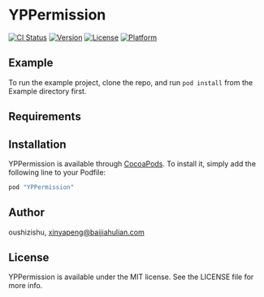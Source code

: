 # YPPermission

[![CI Status](http://img.shields.io/travis/oushizishu/YPPermission.svg?style=flat)](https://travis-ci.org/oushizishu/YPPermission)
[![Version](https://img.shields.io/cocoapods/v/YPPermission.svg?style=flat)](http://cocoapods.org/pods/YPPermission)
[![License](https://img.shields.io/cocoapods/l/YPPermission.svg?style=flat)](http://cocoapods.org/pods/YPPermission)
[![Platform](https://img.shields.io/cocoapods/p/YPPermission.svg?style=flat)](http://cocoapods.org/pods/YPPermission)

## Example

To run the example project, clone the repo, and run `pod install` from the Example directory first.

## Requirements

## Installation

YPPermission is available through [CocoaPods](http://cocoapods.org). To install
it, simply add the following line to your Podfile:

```ruby
pod "YPPermission"
```

## Author

oushizishu, xinyapeng@baijiahulian.com

## License

YPPermission is available under the MIT license. See the LICENSE file for more info.
